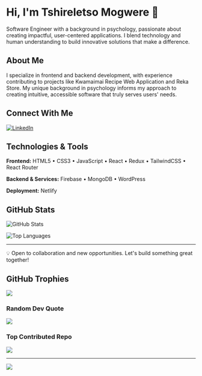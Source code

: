 # Hi, I'm Tshireletso Mogwere 👋

Software Engineer with a background in psychology, passionate about creating impactful, user-centered applications. I blend technology and human understanding to build innovative solutions that make a difference.

## About Me

I specialize in frontend and backend development, with experience contributing to projects like Kwamaimai Recipe Web Application and Reka Store. My unique background in psychology informs my approach to creating intuitive, accessible software that truly serves users' needs.

## Connect With Me

[![LinkedIn](https://img.shields.io/badge/LinkedIn-0A66C2?style=flat&logo=linkedin&logoColor=white)](https://www.linkedin.com/in/tshireletso-mogwere-8aaba6246/)

## Technologies & Tools

**Frontend:** HTML5 • CSS3 • JavaScript • React • Redux • TailwindCSS • React Router

**Backend & Services:** Firebase • MongoDB • WordPress

**Deployment:** Netlify

## GitHub Stats

![GitHub Stats](https://github-readme-stats.vercel.app/api?username=TshireletsoMogwere&show_icons=true&theme=default&hide_border=true&count_private=true)

![Top Languages](https://github-readme-stats.vercel.app/api/top-langs/?username=TshireletsoMogwere&layout=compact&theme=default&hide_border=true)

---

💡 Open to collaboration and new opportunities. Let's build something great together!

## GitHub Trophies
![](https://github-profile-trophy.vercel.app/?username=TshireletsoMogwere&theme=default&no-frame=true&no-bg=false&margin-w=4)

### Random Dev Quote
![](https://quotes-github-readme.vercel.app/api?type=horizontal&theme=radical)

### Top Contributed Repo
![](https://github-contributor-stats.vercel.app/api?username=TshireletsoMogwere&limit=5&theme=dark&combine_all_yearly_contributions=true)

---
[![](https://visitcount.itsvg.in/api?id=TshireletsoMogwere&icon=0&color=0)](https://visitcount.itsvg.in)

<!-- Proudly created with GPRM ( https://gprm.itsvg.in ) -->
